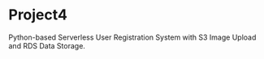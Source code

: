 # Project4
Python-based Serverless User Registration System with S3 Image Upload and RDS Data Storage.
